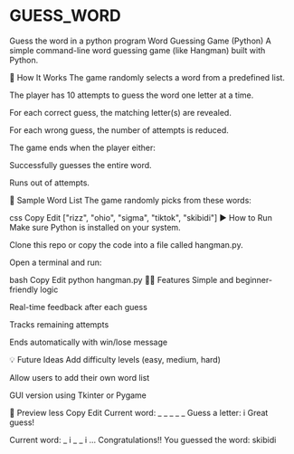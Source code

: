 # GUESS_WORD
Guess the word in a python program
Word Guessing Game (Python)
A simple command-line word guessing game (like Hangman) built with Python.

🧠 How It Works
The game randomly selects a word from a predefined list.

The player has 10 attempts to guess the word one letter at a time.

For each correct guess, the matching letter(s) are revealed.

For each wrong guess, the number of attempts is reduced.

The game ends when the player either:

Successfully guesses the entire word.

Runs out of attempts.

📝 Sample Word List
The game randomly picks from these words:

css
Copy
Edit
["rizz", "ohio", "sigma", "tiktok", "skibidi"]
▶️ How to Run
Make sure Python is installed on your system.

Clone this repo or copy the code into a file called hangman.py.

Open a terminal and run:

bash
Copy
Edit
python hangman.py
🧑‍💻 Features
Simple and beginner-friendly logic

Real-time feedback after each guess

Tracks remaining attempts

Ends automatically with win/lose message

💡 Future Ideas
Add difficulty levels (easy, medium, hard)

Allow users to add their own word list

GUI version using Tkinter or Pygame

📸 Preview
less
Copy
Edit
Current word: _ _ _ _ _
Guess a letter: i
Great guess!

Current word: _ i _ _ i
...
Congratulations!! You guessed the word: skibidi
